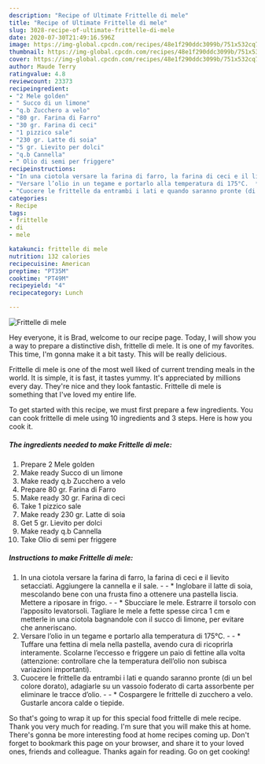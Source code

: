 ```yaml
---
description: "Recipe of Ultimate Frittelle di mele"
title: "Recipe of Ultimate Frittelle di mele"
slug: 3028-recipe-of-ultimate-frittelle-di-mele
date: 2020-07-30T21:49:16.596Z
image: https://img-global.cpcdn.com/recipes/48e1f290ddc3099b/751x532cq70/frittelle-di-mele-recipe-main-photo.jpg
thumbnail: https://img-global.cpcdn.com/recipes/48e1f290ddc3099b/751x532cq70/frittelle-di-mele-recipe-main-photo.jpg
cover: https://img-global.cpcdn.com/recipes/48e1f290ddc3099b/751x532cq70/frittelle-di-mele-recipe-main-photo.jpg
author: Maude Terry
ratingvalue: 4.8
reviewcount: 23373
recipeingredient:
- "2 Mele golden"
- " Succo di un limone"
- "q.b Zucchero a velo"
- "80 gr. Farina di Farro"
- "30 gr. Farina di ceci"
- "1 pizzico sale"
- "230 gr. Latte di soia"
- "5 gr. Lievito per dolci"
- "q.b Cannella"
- " Olio di semi per friggere"
recipeinstructions:
- "In una ciotola versare la farina di farro, la farina di ceci e il lievito setacciati. Aggiungere la cannella e il sale.  * Inglobare il latte di soia, mescolando bene con una frusta fino a ottenere una pastella liscia. Mettere a riposare in frigo.  * Sbucciare le mele. Estrarre il torsolo con l’apposito levatorsoli. Tagliare le mele a fette spesse circa 1 cm e metterle in una ciotola bagnandole con il succo di limone, per evitare che anneriscano."
- "Versare l’olio in un tegame e portarlo alla temperatura di 175°C.  * Tuffare una fettina di mela nella pastella, avendo cura di ricoprirla interamente. Scolarne l’eccesso e friggere un paio di fettine alla volta (attenzione: controllare che la temperatura dell’olio non subisca variazioni importanti)."
- "Cuocere le frittelle da entrambi i lati e quando saranno pronte (di un bel colore dorato), adagiarle su un vassoio foderato di carta assorbente per eliminare le tracce d’olio.  * Cospargere le frittelle di zucchero a velo. Gustarle ancora calde o tiepide."
categories:
- Recipe
tags:
- frittelle
- di
- mele

katakunci: frittelle di mele 
nutrition: 132 calories
recipecuisine: American
preptime: "PT35M"
cooktime: "PT49M"
recipeyield: "4"
recipecategory: Lunch

---
```



![Frittelle di mele](https://img-global.cpcdn.com/recipes/48e1f290ddc3099b/751x532cq70/frittelle-di-mele-recipe-main-photo.jpg)

Hey everyone, it is Brad, welcome to our recipe page. Today, I will show you a way to prepare a distinctive dish, frittelle di mele. It is one of my favorites. This time, I'm gonna make it a bit tasty. This will be really delicious.



Frittelle di mele is one of the most well liked of current trending meals in the world. It is simple, it is fast, it tastes yummy. It's appreciated by millions every day. They're nice and they look fantastic. Frittelle di mele is something that I've loved my entire life.


To get started with this recipe, we must first prepare a few ingredients. You can cook frittelle di mele using 10 ingredients and 3 steps. Here is how you cook it.

<!--inarticleads1-->

##### The ingredients needed to make Frittelle di mele:

1. Prepare 2 Mele golden
1. Make ready  Succo di un limone
1. Make ready q.b Zucchero a velo
1. Prepare 80 gr. Farina di Farro
1. Make ready 30 gr. Farina di ceci
1. Take 1 pizzico sale
1. Make ready 230 gr. Latte di soia
1. Get 5 gr. Lievito per dolci
1. Make ready q.b Cannella
1. Take  Olio di semi per friggere




<!--inarticleads2-->

##### Instructions to make Frittelle di mele:

1. In una ciotola versare la farina di farro, la farina di ceci e il lievito setacciati. Aggiungere la cannella e il sale. -  - * Inglobare il latte di soia, mescolando bene con una frusta fino a ottenere una pastella liscia. Mettere a riposare in frigo. -  - * Sbucciare le mele. Estrarre il torsolo con l’apposito levatorsoli. Tagliare le mele a fette spesse circa 1 cm e metterle in una ciotola bagnandole con il succo di limone, per evitare che anneriscano.
1. Versare l’olio in un tegame e portarlo alla temperatura di 175°C. -  - * Tuffare una fettina di mela nella pastella, avendo cura di ricoprirla interamente. Scolarne l’eccesso e friggere un paio di fettine alla volta (attenzione: controllare che la temperatura dell’olio non subisca variazioni importanti).
1. Cuocere le frittelle da entrambi i lati e quando saranno pronte (di un bel colore dorato), adagiarle su un vassoio foderato di carta assorbente per eliminare le tracce d’olio. -  - * Cospargere le frittelle di zucchero a velo. Gustarle ancora calde o tiepide.




So that's going to wrap it up for this special food frittelle di mele recipe. Thank you very much for reading. I'm sure that you will make this at home. There's gonna be more interesting food at home recipes coming up. Don't forget to bookmark this page on your browser, and share it to your loved ones, friends and colleague. Thanks again for reading. Go on get cooking!
